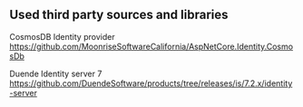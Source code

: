 ## Used third party sources and libraries

CosmosDB Identity provider
https://github.com/MoonriseSoftwareCalifornia/AspNetCore.Identity.CosmosDb

Duende Identity server 7
https://github.com/DuendeSoftware/products/tree/releases/is/7.2.x/identity-server
